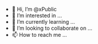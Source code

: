- 👋 Hi, I’m @xPublic
- 👀 I’m interested in ...
- 🌱 I’m currently learning ...
- 💞️ I’m looking to collaborate on ...
- 📫 How to reach me ...

<!---
xPublic/xPublic is a ✨ special ✨ repository because its `README.md` (this file) appears on your GitHub profile.
You can click the Preview link to take a look at your changes.
--->
